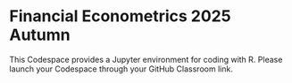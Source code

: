 # Financial Econometrics 2025 Autumn

This Codespace provides a Jupyter environment for coding with R. Please launch your Codespace through your GitHub Classroom link.

